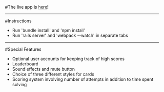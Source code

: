 #The live app is <a href="https://memorycardgame.herokuapp.com/">here</a>!

----

#Instructions

* Run 'bundle install' and 'npm install'
* Run 'rails server' and 'webpack --watch' in separate tabs

----

#Special Features

* Optional user accounts for keeping track of high scores
* Leaderboard
* Sound effects and mute button
* Choice of three different styles for cards
* Scoring system involving number of attempts in addition to time spent solving
